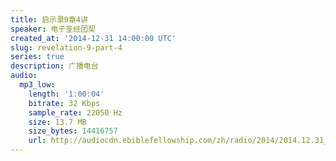 ```yaml
---
title: 启示录9章4讲
speaker: 电子圣经团契
created_at: '2014-12-31 14:00:00 UTC'
slug: revelation-9-part-4
series: true
description: 广播电台
audio:
  mp3_low:
    length: '1:00:04'
    bitrate: 32 Kbps
    sample_rate: 22050 Hz
    size: 13.7 MB
    size_bytes: 14416757
    url: http://audiocdn.ebiblefellowship.com/zh/radio/2014/2014.12.31_EBF_-_Revelation_9_Part_4.mp3
---
```

